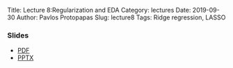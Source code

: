 Title: Lecture 8:Regularization and EDA
Category: lectures
Date: 2019-09-30
Author: Pavlos Protopapas
Slug: lecture8
Tags: Ridge regression, LASSO



### Slides

- [PDF]({attach}presentation/Lecture8a_Regularization.pdf)
- [PPTX]({attach}presentation/Lecture8a_Regularization.pptx)